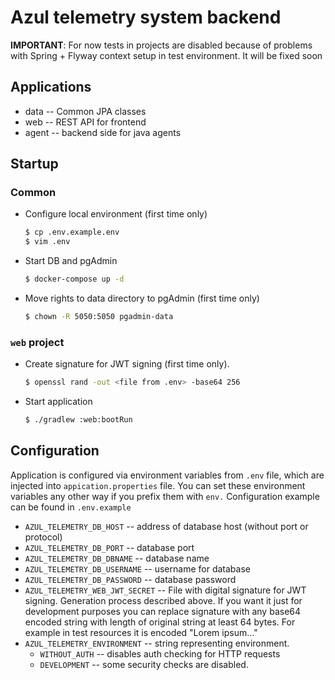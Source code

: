 # Azul telemetry system backend

**IMPORTANT**: For now tests in projects are disabled because of problems
with Spring + Flyway context setup in test environment. It will be fixed soon

## Applications
- data -- Common JPA classes
- web -- REST API for frontend
- agent -- backend side for java agents

## Startup
### Common
- Configure local environment (first time only)
    ```sh
    $ cp .env.example.env
    $ vim .env
    ```
- Start DB and pgAdmin
    ```sh
    $ docker-compose up -d
    ```
- Move rights to data directory to pgAdmin (first time only)
    ```sh
    $ chown -R 5050:5050 pgadmin-data
    ```
### `web` project
- Create signature for JWT signing (first time only).
    ```sh
    $ openssl rand -out <file from .env> -base64 256
    ```
- Start application
    ```sh
    $ ./gradlew :web:bootRun
    ```

## Configuration
Application is configured via environment variables from `.env` file,
which are injected into `appication.properties` file.
You can set these environment variables any other way if you prefix them with `env.`
Configuration example can be found in `.env.example`

- `AZUL_TELEMETRY_DB_HOST` -- address of database host (without port or protocol)
- `AZUL_TELEMETRY_DB_PORT` -- database port
- `AZUL_TELEMETRY_DB_DBNAME` -- database name
- `AZUL_TELEMETRY_DB_USERNAME` -- username for database
- `AZUL_TELEMETRY_DB_PASSWORD` -- database password
- `AZUL_TELEMETRY_WEB_JWT_SECRET` -- File with digital signature for JWT signing.
   Generation process described above.
   If you want it just for development purposes you can replace signature
   with any base64 encoded string with length of original string at least 64 bytes.
   For example in test resources it is encoded "Lorem ipsum..."
- `AZUL_TELEMETRY_ENVIRONMENT` -- string representing environment.
  - `WITHOUT_AUTH` -- disables auth checking for HTTP requests
  - `DEVELOPMENT` -- some security checks are disabled.
